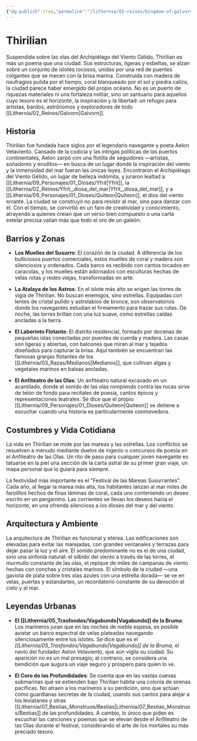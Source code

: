 ```yaml
---
{"dg-publish":true,"permalink":"/lithernia/02-reinos/kingdom-of-galvorn/thirilian/","title":"Thirilian","tags":["lithernia","ciudad","Galvorn"]}
---
```


# Thirilian

Suspendida sobre las olas del Archipiélago del Viento Gélido, Thirilian es más un poema que una ciudad. Sus estructuras, ligeras y esbeltas, se alzan sobre un conjunto de islotes rocosos, unidas por una red de puentes colgantes que se mecen con la brisa marina. Construida con madera de naufragios pulida por el tiempo, coral blanqueado por el sol y piedra caliza, la ciudad parece haber emergido del propio océano. No es un puerto de riquezas materiales ni una fortaleza militar, sino un santuario para aquellos cuyo tesoro es el horizonte, la inspiración y la libertad: un refugio para artistas, bardos, astrónomos y exploradores de todo [[Lithernia/02_Reinos/Galvorn\|Galvorn]].

## Historia

Thirilian fue fundada hace siglos por el legendario navegante y poeta Aelon Velaviento. Cansado de la codicia y las intrigas políticas de los puertos continentales, Aelon zarpó con una flotilla de seguidores —artistas, soñadores y eruditos— en busca de un lugar donde la inspiración del viento y la inmensidad del mar fueran las únicas leyes. Encontraron el Archipiélago del Viento Gélido, un lugar de belleza indómita, y juraron lealtad a [[Lithernia/09_Personajes/01_Dioses/Yfrit\|Yfrit]], la [[Lithernia/02_Reinos/Yfrit,_diosa_del_mar\|Yfrit,_diosa_del_mar]], y a [[Lithernia/09_Personajes/01_Dioses/Quiteon\|Quiteon]], el dios del viento errante. La ciudad se construyó no para resistir al mar, sino para danzar con él. Con el tiempo, se convirtió en un faro de creatividad y conocimiento, atrayendo a quienes creían que un verso bien compuesto o una carta estelar precisa valían más que todo el oro de un galeón.

## Barrios y Zonas

- **Los Muelles del Susurro**: El corazón de la ciudad. A diferencia de los bulliciosos puertos comerciales, estos muelles de coral y madera son silenciosos y ordenados. Cada barco es recibido con cantos tocados en caracolas, y los muelles están adornados con esculturas hechas de velas rotas y redes viejas, transformadas en arte.

- **La Atalaya de los Astros**: En el islote más alto se erigen las torres de vigía de Thirilian. No buscan enemigos, sino estrellas. Equipadas con lentes de cristal pulido y astrolabios de bronce, son observatorios donde los navegantes estudian el firmamento para trazar sus rutas. De noche, las torres brillan con una luz suave, como estrellas caídas ancladas a la tierra.

- **El Laberinto Flotante**: El distrito residencial, formado por docenas de pequeñas islas conectadas por puentes de cuerda y madera. Las casas son ligeras y abiertas, con balcones que miran al mar y tejados diseñados para capturar la brisa. Aquí también se encuentran las famosas granjas flotantes de los [[Lithernia/03_Razas/Medianos\|Medianos]], que cultivan algas y vegetales marinos en balsas ancladas.

- **El Anfiteatro de las Olas**: Un anfiteatro natural excavado en un acantilado, donde el sonido de las olas rompiendo contra las rocas sirve de telón de fondo para recitales de poesía, cantos épicos y representaciones teatrales. Se dice que el propio [[Lithernia/09_Personajes/01_Dioses/Quiteon\|Quiteon]] se detiene a escuchar cuando una historia es particularmente conmovedora.

## Costumbres y Vida Cotidiana

La vida en Thirilian se mide por las mareas y las estrellas. Los conflictos se resuelven a menudo mediante duelos de ingenio o concursos de poesía en el Anfiteatro de las Olas. Un rito de paso para cualquier joven navegante es tatuarse en la piel una sección de la carta astral de su primer gran viaje, un mapa personal que lo guiará para siempre.

La festividad más importante es el "Festival de las Mareas Susurrantes". Cada año, al llegar la marea más alta, los habitantes lanzan al mar miles de farolillos hechos de finas láminas de coral, cada uno conteniendo un deseo escrito en un pergamino. Las corrientes se llevan los deseos hacia el horizonte, en una ofrenda silenciosa a los dioses del mar y del viento.

## Arquitectura y Ambiente

La arquitectura de Thirilian es funcional y etérea. Las edificaciones son elevadas para evitar las marejadas, con grandes ventanales y terrazas para dejar pasar la luz y el aire. El sonido predominante no es el de una ciudad, sino una sinfonía natural: el silbido del viento a través de las torres, el murmullo constante de las olas, el repique de miles de campanas de viento hechas con conchas y cristales marinos. El símbolo de la ciudad —una gaviota de plata sobre tres olas azules con una estrella dorada— se ve en velas, puertas y estandartes, un recordatorio constante de su devoción al cielo y al mar.

## Leyendas Urbanas

- **El [[Lithernia/05_Trasfondos/Vagabundo\|Vagabundo]] de la Bruma**: Los marineros juran que en las noches de niebla espesa, es posible avistar un barco espectral de velas plateadas navegando silenciosamente entre los islotes. Se dice que es el *[[Lithernia/05_Trasfondos/Vagabundo\|Vagabundo]] de la Bruma*, el navío del fundador Aelon Velaviento, que aún vigila su ciudad. Su aparición no es un mal presagio; al contrario, se considera una bendición que augura un viaje seguro y próspero para quien lo ve.

- **El Coro de las Profundidades**: Se cuenta que en las vastas cuevas submarinas que se extienden bajo Thirilian habita una colonia de sirenas pacíficas. No atraen a los marineros a su perdición, sino que actúan como guardianas secretas de la ciudad, usando sus cantos para alejar a los leviatanes y otras [[Lithernia/07_Bestias_Monstruos/Bestias\|Lithernia/07_Bestias_Monstruos/Bestias]] de las profundidades. A cambio, lo único que piden es escuchar las canciones y poemas que se elevan desde el Anfiteatro de las Olas durante el festival, considerando el arte de los mortales su más preciado tesoro.